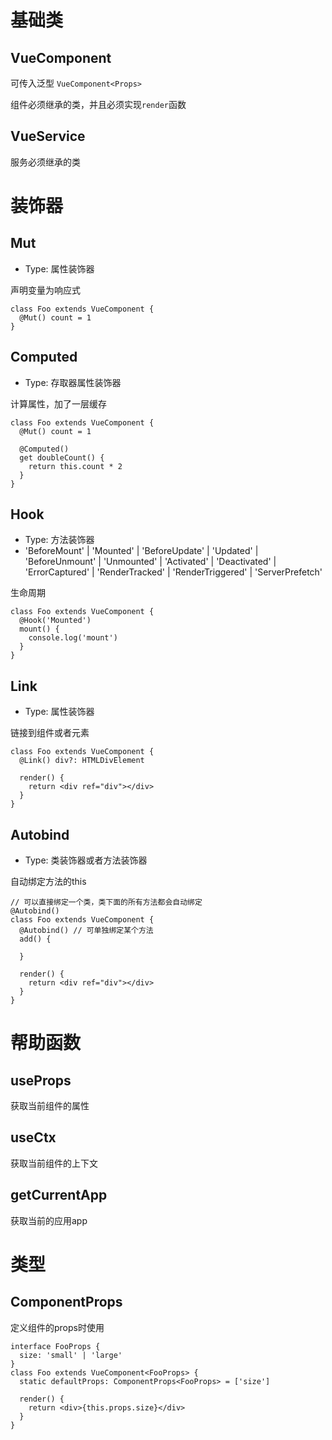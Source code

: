# 基础类

## VueComponent

可传入泛型 `VueComponent<Props>`

组件必须继承的类，并且必须实现`render`函数

## VueService

服务必须继承的类

# 装饰器

## Mut
- Type: 属性装饰器

声明变量为响应式

```tsx
class Foo extends VueComponent {
  @Mut() count = 1
}
```

## Computed
- Type: 存取器属性装饰器

计算属性，加了一层缓存

```tsx
class Foo extends VueComponent {
  @Mut() count = 1

  @Computed()
  get doubleCount() {
    return this.count * 2
  }
}
```

## Hook
- Type: 方法装饰器
- 'BeforeMount' | 'Mounted' | 'BeforeUpdate' | 'Updated' | 'BeforeUnmount' | 'Unmounted' | 'Activated' | 'Deactivated' | 'ErrorCaptured' | 'RenderTracked' | 'RenderTriggered' | 'ServerPrefetch'

生命周期

```tsx
class Foo extends VueComponent {
  @Hook('Mounted')
  mount() {
    console.log('mount')
  }
}
```

## Link
- Type: 属性装饰器

链接到组件或者元素

```tsx
class Foo extends VueComponent {
  @Link() div?: HTMLDivElement

  render() {
    return <div ref="div"></div>
  }
}
```

## Autobind
- Type: 类装饰器或者方法装饰器

自动绑定方法的this

```tsx
// 可以直接绑定一个类，类下面的所有方法都会自动绑定
@Autobind()
class Foo extends VueComponent {
  @Autobind() // 可单独绑定某个方法
  add() {

  }

  render() {
    return <div ref="div"></div>
  }
}
```

# 帮助函数

## useProps

获取当前组件的属性

## useCtx

获取当前组件的上下文

## getCurrentApp

获取当前的应用app

# 类型

## ComponentProps

定义组件的props时使用

```tsx
interface FooProps {
  size: 'small' | 'large'
}
class Foo extends VueComponent<FooProps> {
  static defaultProps: ComponentProps<FooProps> = ['size']

  render() {
    return <div>{this.props.size}</div>
  }
}
```



